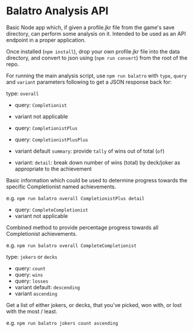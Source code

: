 # Balatro Analysis API

Basic Node app which, if given a profile.jkr file from the game's save directory, can perform some analysis on it.  Intended to be used as an API endpoint in a proper application.

Once installed (`npm install`), drop your own profile.jkr file into the data directory, and convert to json using (`npm run convert`) from the root of the repo.

For running the main analysis script, use `npm run balatro` with `type`, `query` and `variant` parameters following to get a JSON response back for:

type: `overall`
 - query: `Completionist`
  - variant not applicable
 
 - query: `CompletionistPlus`
 - query: `CompletionistPlusPlus`
  - variant default `summary`: provide `tally` of wins out of total (`of`)
  - variant: `detail`: break down number of wins (total) by deck/joker as appropriate to the achievement

Basic information which could be used to determine progress towards the specific Completionist named achievements.

e.g. `npm run balatro overall CompletionistPlus detail`

 - query: `CompleteCompletionist`
  - variant not applicable

Combined method to provide percentage progress towards all Completionist achievements.

e.g. `npm run balatro overall CompleteCompletionist`

type: `jokers` or `decks`
 - query: `count`
 - query: `wins`
 - query: `losses`
  - variant default: `descending`
  - variant `ascending`

Get a list of either jokers, or decks, that you've picked, won with, or lost with the most / least.

e.g. `npm run balatro jokers count ascending`